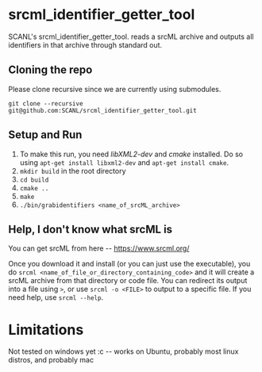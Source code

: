 # srcml_identifier_getter_tool
SCANL's srcml_identifier_getter_tool. reads a srcML archive and outputs all identifiers in that archive through standard out.

## Cloning the repo
Please clone recursive since we are currently using submodules.

`git clone --recursive git@github.com:SCANL/srcml_identifier_getter_tool.git`

## Setup and Run
1. To make this run, you need *libXML2-dev* and *cmake* installed. Do so using `apt-get install libxml2-dev` and `apt-get install cmake`.
2. `mkdir build` in the root directory
3. `cd build`
4. `cmake ..`
5. `make`
6. `./bin/grabidentifiers <name_of_srcML_archive>`

## Help, I don't know what srcML is
You can get srcML from here -- https://www.srcml.org/

Once you download it and install (or you can just use the executable), you do `srcml <name_of_file_or_directory_containing_code>` and it will create a srcML archive from that directory or code file. You can redirect its output into a file using `>`, or use `srcml -o <FILE>` to output to a specific file. If you need help, use `srcml --help`.

# Limitations
Not tested on windows yet :c -- works on Ubuntu, probably most linux distros, and probably mac